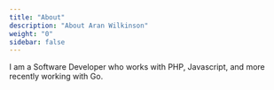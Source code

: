 ```yaml
---
title: "About"
description: "About Aran Wilkinson"
weight: "0"
sidebar: false
---
```


I am a Software Developer who works with PHP, Javascript, and more recently working with Go.
